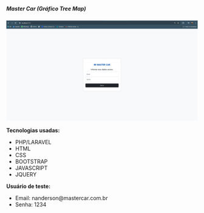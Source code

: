 <h5>Master Car (Gráfico Tree Map)</h5>

![alt text](login.png)

<p>
    <b>
        Tecnologias usadas:
    </b>
    <p>
        <ul>
            <li>PHP/LARAVEL</li>
            <li>HTML</li>
            <li>CSS</li>
            <li>BOOTSTRAP</li>
            <li>JAVASCRIPT</li>
            <li>JQUERY</li>
        </ul>
    </p>
</p>

<p>
    <b>Usuário de teste:</b>
    <ul>
        <li>Email: nanderson@mastercar.com.br</li>
        <li>Senha: 1234 </l>
    </ul>
</p>

